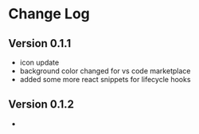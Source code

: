 # Change Log

## Version 0.1.1
- icon update
- background color changed for vs code marketplace
- added some more react snippets for lifecycle hooks

## Version 0.1.2
- 